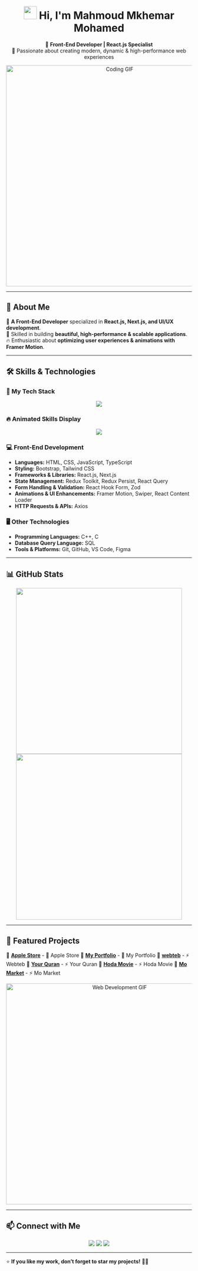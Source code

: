 <h1 align="center">  
  <img src="https://media.giphy.com/media/hvRJCLFzcasrR4ia7z/giphy.gif" width="35">  
  Hi, I'm Mahmoud Mkhemar Mohamed  
</h1>  

<p align="center">  
  🚀 <strong>Front-End Developer | React.js Specialist</strong>  
  <br>  
  🎨 Passionate about creating modern, dynamic & high-performance web experiences  
</p>  

<p align="center">  
  <img src="https://cdn.dribbble.com/users/1162077/screenshots/5403918/media/364d88d8746e7035a0e1cc0c1a687aad.gif" width="600" alt="Coding GIF">  
</p>  

---

## 🚀 About Me  
🎯 **A Front-End Developer** specialized in **React.js, Next.js, and UI/UX development**.  
🎨 Skilled in building **beautiful, high-performance & scalable applications**.  
🔥 Enthusiastic about **optimizing user experiences & animations with Framer Motion**.  

---

## 🛠 Skills & Technologies  
### **🚀 My Tech Stack**  
<p align="center">  
  <img src="https://skillicons.dev/icons?i=html,css,js,ts,bootstrap,tailwind,react,nextjs,redux,reactquery,axios,git,github,vscode,figma" />  
</p>  

### **🔥 Animated Skills Display**  
<p align="center">  
  <img src="https://readme-typing-svg.herokuapp.com?font=Fira+Code&size=22&pause=1000&color=F75C7E&center=true&width=600&lines=💻+Front-End+Developer;⚛️+React.js+%7C+Next.js;🎨+Tailwind+%7C+Bootstrap;🔥+Redux+Toolkit+%7C+React-Query;🚀+Framer+Motion+%7C+Swiper;🌐+REST+APIs+%7C+Axios;🎯+Problem+Solver;🎓+Lifelong+Learner" />  
</p>  

### **💻 Front-End Development**  
- **Languages:** HTML, CSS, JavaScript, TypeScript  
- **Styling:** Bootstrap, Tailwind CSS  
- **Frameworks & Libraries:** React.js, Next.js  
- **State Management:** Redux Toolkit, Redux Persist, React Query  
- **Form Handling & Validation:** React Hook Form, Zod  
- **Animations & UI Enhancements:** Framer Motion, Swiper, React Content Loader  
- **HTTP Requests & APIs:** Axios  

### **🖥️ Other Technologies**  
- **Programming Languages:** C++, C  
- **Database Query Language:** SQL  
- **Tools & Platforms:** Git, GitHub, VS Code, Figma  

---

## 📊 GitHub Stats  
<p align="center">  
  <img src="https://github-readme-stats.vercel.app/api?username=mahmoudmkhemarmohammed&show_icons=true&theme=tokyonight" width="450">  
  <img src="https://github-readme-streak-stats.herokuapp.com/?user=mahmoudmkhemarmohammed&theme=tokyonight" width="450">  
</p>  

---

## 🚀 Featured Projects  
📌 **[Apple Store](https://ishop-store.netlify.app/)** - 📝 Apple Store
📌 **[My Portfolio](https://hoksh.netlify.app/)** - 🎨 My Portfolio
📌 **[webteb](https://webteb.netlify.app/)** - ⚡ Webteb
📌 **[Your Quran](https://mahmoudmkhemarmohammed.github.io/Your-Quran/)** - ⚡ Your Quran
📌 **[Hoda Movie](https://mahmoudmkhemarmohammed.github.io/Hoda-Movie/)** - ⚡ Hoda Movie
📌 **[Mo Market](https://momarket.netlify.app/)** - ⚡ Mo Market

<p align="center">  
  <img src="https://media.giphy.com/media/QTfX9Ejfra3ZmNxh6B/giphy.gif" width="600" alt="Web Development GIF">  
</p>  

---

## 📫 Connect with Me  
<p align="center">  
  <a href="mailto:mahmoudmkhemar0115@gmail.com"><img src="https://img.shields.io/badge/-Email-D14836?style=for-the-badge&logo=gmail&logoColor=white"></a>  
  <a href="www.linkedin.com/in/mahmoud-mkhemar-6580bb23b"><img src="https://img.shields.io/badge/-LinkedIn-blue?style=for-the-badge&logo=linkedin&logoColor=white"></a>  
  <a href="https://hoksh.netlify.app"><img src="https://img.shields.io/badge/-Portfolio-000000?style=for-the-badge&logo=react&logoColor=white"></a>  
</p>  

---

⭐ **If you like my work, don’t forget to star my projects!** 🚀🔥  
